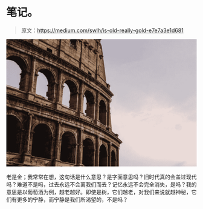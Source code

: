 # 笔记。

> 原文：<https://medium.com/swlh/is-old-really-gold-e7e7a3e1d681>

![](img/8b16e71cef429756d2bdf92c1db38731.png)

老是金；我常常在想，这句话是什么意思？是字面意思吗？旧时代真的会盖过现代吗？难道不是吗，过去永远不会离我们而去？记忆永远不会完全消失，是吗？我的意思是以葡萄酒为例，越老越好。即使是树，它们越老，对我们来说就越神秘，它们有更多的宁静，而宁静是我们所渴望的，不是吗？